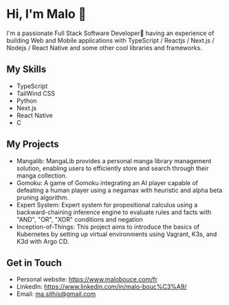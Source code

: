 # Hi, I'm Malo 👋
I'm a passionate Full Stack Software Developer🚀 having an experience of building Web and Mobile applications with TypeScript / Reactjs / Next.js / Nodejs / React Native and some other cool libraries and frameworks.

## My Skills
- TypeScript
- TailWind CSS
- Python
- Next.js
- React Native
- C
## My Projects
- Mangalib: MangaLib provides a personal manga library management solution, enabling users to efficiently store and search through their manga collection.
- Gomoku: A game of Gomoku integrating an AI player capable of defeating a human player using a negamax with heuristic and alpha beta pruning algorithm.
- Expert System: Expert system for propositional calculus using a backward-chaining inference engine to evaluate rules and facts with "AND", "OR", "XOR" conditions and negation
- Inception-of-Things: This project aims to introduce the basics of Kubernetes by setting up virtual environments using Vagrant, K3s, and K3d with Argo CD.
## Get in Touch
- Personal website: https://www.malobouce.com/fr
- LinkedIn: https://www.linkedin.com/in/malo-bouc%C3%A9/
- Email: ma.sithis@gmail.com
